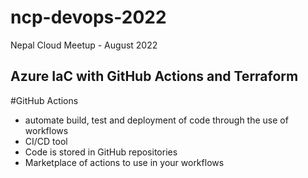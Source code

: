 # ncp-devops-2022
Nepal Cloud Meetup - August 2022

## Azure IaC with GitHub Actions and Terraform

#GitHub Actions

 
- automate build, test and deployment of code through the use of workflows
- CI/CD tool
- Code is stored in GitHub repositories
- Marketplace of actions to use in your workflows




